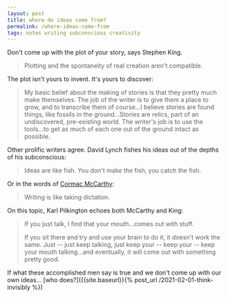 ```yaml
---
layout: post
title: where do ideas come from?
permalink: /where-ideas-come-from
tags: notes writing subconscious creativity
---
```


Don't come up with the plot of your story, says Stephen King.
<!--more-->

> Plotting and the spontaneity of real creation aren't compatible.

The plot isn't yours to invent.
It's yours to discover:

> My basic belief about the making of stories is that they pretty much make themselves. The job of the writer is to give them a place to grow, and to transcribe them of course...I believe stories are found things, like fossils in the ground...Stories are relics, part of an undiscovered, pre-existing world. The writer's job is to use the tools...to get as much of each one out of the ground intact as possible.

Other prolific writers agree.
David Lynch fishes his ideas out of the depths of his subconscious:

> Ideas are like fish. You don't make the fish, you catch the fish.

Or in the words of [Cormac McCarthy](https://www.santafe.edu/news-center/news/cormac-and-sfi-abiding-friendship):

> Writing is like taking dictation.

On this topic, Karl Pilkington echoes both McCarthy and King:

> If you just talk, I find that your mouth...comes out with stuff.
>
> If you sit there and try and use your brain to do it, it doesn't work the same. Just -- just keep talking, just keep your -- keep your -- keep your mouth talking...and eventually, it will come out with something pretty good.

If what these accomplished men say is true and we don't come up with our own ideas... [who does?]({{site.baseurl}}{% post_url /2021-02-01-think-invisibly %})
